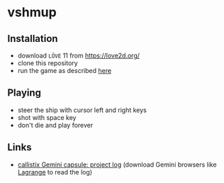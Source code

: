 # vshmup

## Installation

* download `LÖVE` 11 from <https://love2d.org/>
* clone this repository
* run the game as described [here](https://love2d.org/wiki/Getting_Started)

## Playing

* steer the ship with cursor left and right keys
* shot with space key
* don't die and play forever

## Links

* [callistix Gemini capsule: project log](gemini://callistix.srht.site/projects/vshmup/index.gmi) (download Gemini browsers like [Lagrange](https://git.skyjake.fi/gemini/lagrange/releases) to read the log)
